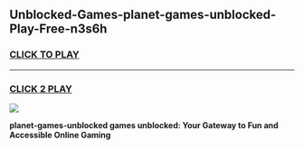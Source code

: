 
## Unblocked-Games-planet-games-unblocked-Play-Free-n3s6h
<h3>
<a href="https://premium76.site?title=planet-games-unblocked&ref=23A">CLICK TO PLAY</a></h3>
<hr>

<h3>
<a href="https://premium76.site?title=planet-games-unblocked&ref=23A">CLICK 2 PLAY</a>
  
</h3>

<a href="https://premium76.site?title=planet-games-unblocked&ref=23A"><img src="https://clearcache.store/games.png"></a>


**planet-games-unblocked games unblocked: Your Gateway to Fun and Accessible Online Gaming**
